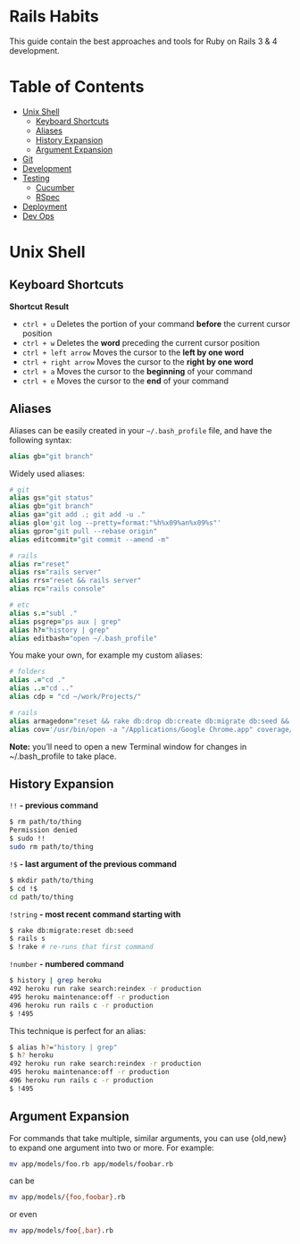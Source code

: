 # Rails Habits

This guide contain the best approaches and tools for Ruby on Rails 3 & 4 development.

# Table of Contents

* [Unix Shell](#unix-shell)
  * [Keyboard Shortcuts](#keyboard-shortcuts)
  * [Aliases](#aliases)
  * [History Expansion](#history-expansion)
  * [Argument Expansion](#argument-expansion)
* [Git](#git)
* [Development](#development)
* [Testing](#testing)
    * [Cucumber](#cucumber)
    * [RSpec](#rspec)
* [Deployment](#deployment)
* [Dev Ops](#devops)

# Unix Shell

## Keyboard Shortcuts

__Shortcut__          __Result__

* `ctrl + u`            Deletes the portion of your command __before__  the current cursor position
* `ctrl + w`            Deletes the __word__ preceding the current cursor position
* `ctrl + left arrow`   Moves the cursor to the __left by one word__
* `ctrl + right arrow`  Moves the cursor to the __right by one word__
* `ctrl + a`            Moves the cursor to the __beginning__ of your command
* `ctrl + e`            Moves the cursor to the __end__ of your command

## Aliases

Aliases can be easily created in your `~/.bash_profile` file, and have the following syntax:

```Ruby
alias gb="git branch"
```

Widely used aliases:

```Ruby
# git
alias gs="git status"
alias gb="git branch"
alias ga="git add .; git add -u ."
alias glo='git log --pretty=format:"%h%x09%an%x09%s"'
alias gpro="git pull --rebase origin"
alias editcommit="git commit --amend -m"

# rails
alias r="reset"
alias rs="rails server"
alias rrs="reset && rails server"
alias rc="rails console"

# etc
alias s.="subl ."
alias psgrep="ps aux | grep"
alias h?="history | grep"
alias editbash="open ~/.bash_profile"
```

You make your own, for example my custom aliases:

```Ruby
# folders
alias .="cd ."
alias ..="cd .."
alias cdp = "cd ~/work/Projects/"

# rails
alias armagedon="reset && rake db:drop db:create db:migrate db:seed && rails s"
alias cov='/usr/bin/open -a "/Applications/Google Chrome.app" coverage/index.html'
```

__Note:__ you’ll need to open a new Terminal window for changes in ~/.bash_profile to take place.

## History Expansion

`!!` __- previous command__

```bash
$ rm path/to/thing
Permission denied
$ sudo !!
sudo rm path/to/thing
```

`!$` __- last argument of the previous command__

```bash
$ mkdir path/to/thing
$ cd !$
cd path/to/thing
```

`!string` __- most recent command starting with__

```bash
$ rake db:migrate:reset db:seed
$ rails s
$ !rake # re-runs that first command
```

`!number` __- numbered command__

```bash
$ history | grep heroku
492 heroku run rake search:reindex -r production
495 heroku maintenance:off -r production
496 heroku run rails c -r production
$ !495
```

This technique is perfect for an alias:

```bash
$ alias h?="history | grep"
$ h? heroku
492 heroku run rake search:reindex -r production
495 heroku maintenance:off -r production
496 heroku run rails c -r production
$ !495
```

## Argument Expansion

For commands that take multiple, similar arguments, you can use {old,new} to expand one argument into two or more. For example:

```bash
mv app/models/foo.rb app/models/foobar.rb
```

can be

```bash
mv app/models/{foo,foobar}.rb
```

or even

```bash
mv app/models/foo{,bar}.rb
```
